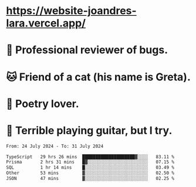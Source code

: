 # https://website-joandres-lara.vercel.app/
# 🐛 Professional reviewer of bugs.
# 🐱 Friend of a cat (his name is Greta).
# 📜 Poetry lover.
# 🎸 Terrible playing guitar, but I try.

<!--START_SECTION:waka-->

```txt
From: 24 July 2024 - To: 31 July 2024

TypeScript   29 hrs 26 mins  ████████████████████▓░░░░   83.11 %
Prisma       2 hrs 31 mins   █▓░░░░░░░░░░░░░░░░░░░░░░░   07.15 %
SQL          1 hr 14 mins    █░░░░░░░░░░░░░░░░░░░░░░░░   03.49 %
Other        53 mins         ▓░░░░░░░░░░░░░░░░░░░░░░░░   02.50 %
JSON         47 mins         ▓░░░░░░░░░░░░░░░░░░░░░░░░   02.25 %
```

<!--END_SECTION:waka-->
